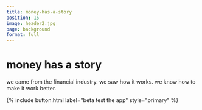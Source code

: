 ```yaml
---
title: money-has-a-story
position: 15
image: header2.jpg
page: background
format: full
---
```


# money has a story
we came from the financial industry. we saw how it works. we know how to make it work better.

{% include button.html label="beta test the app" style="primary" %}
